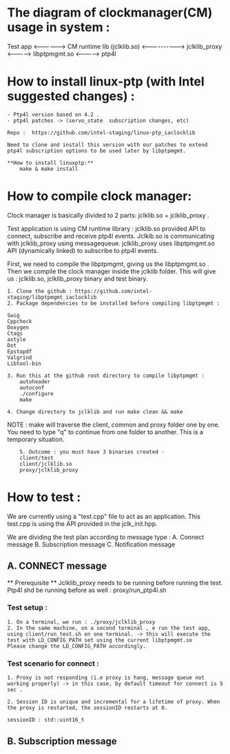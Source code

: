 <!-- SPDX-License-Identifier: GFDL-1.3-no-invariants-or-later
     SPDX-FileCopyrightText: Copyright © 2024 Intel Corporation. All rights reserved. -->
# The diagram of clockmanager(CM)  usage in system : 

Test app <------> CM runtime lib (jclklib.so) <----------> jclklib_proxy <-----> libptpmgmt.so <-----> ptp4l

# How to install linux-ptp (with Intel suggested changes) :

	- Ptp4l version based on 4.2 .
	- ptp4l patches -> (servo_state  subscription changes, etc)
	
	Repo :  https://github.com/intel-staging/linux-ptp_iaclocklib
	
	Need to clone and install this version with our patches to extend ptp4l subscription options to be used later by libptpmgmt.
	
	**How to install linuxptp:** 
        make & make install                         


# How to compile clock manager:

Clock manager is basically divided to 2 parts: jclklib.so + jclklib_proxy . 

Test application is using CM runtime library : jclklib.so provided API to connect, subscribe and receive ptp4l events. Jclkib.so is communicating with jclklib_proxy using messagequeue. jclklib_proxy uses  libptpmgmt.so API (dynamically linked) to subscribe to ptp4l events.

First, we need to compile the libptpmgmt, giving us the libptpmgmt.so .
Then we compile the clock manager inside the jclklib folder. This will give us : jclklib.so, jclklib_proxy binary and  test binary. 

	1. Clone the github : https://github.com/intel-staging/libptpmgmt_iaclocklib
	2. Package dependencies to be installed before compiling libptpmgmt :

	Swig
	Cppcheck
	Doxygen
	Ctags
	astyle
	Dot
	Epstopdf
	Valgrind
	Libtool-bin
	
	3. Run this at the github root directory to compile libptpmgmt :
		autoheader
		autoconf
		./configure
		make
		
	4. Change directory to jclklib and run make clean && make
	
NOTE :  make will traverse the client, common and proxy folder one by one. You need to type "q" to continue from one folder to another. This is a temporary situation. 

        5. Outcome : you must have 3 binaries created - 
		client/test
		client/jclklib.so
		proxy/jclklib_proxy 

# How to test :

We are currently using a "test.cpp" file to act as an application. This test.cpp is using the API provided in the jclk_init.hpp.

We are dividing the test plan according to message type :
	A. Connect message
	B. Subscription message
	C. Notification message
		
		
##	A. CONNECT message 

** Prerequisite ** 
Jclklib_proxy needs to be running before running the test. 
Ptp4l shd be running before as well :  proxy/run_ptp4l.sh

### Test setup : 

	1. On a terminal, we run : ./proxy/jclklib_proxy 
	2. In the same machine, on a second terminal , e run the test app, using client/run_test.sh on one terminal. -> this will execute the test with LD_CONFIG_PATH set using the current libptpmgmt.so 
	Please change the LD_CONFIG_PATH accordingly. 
	
### Test scenario for connect :

	1. Proxy is not responding (i.e proxy is hang, message queue not working properly) -> in this case, by default timeout for connect is 5 sec . 

	2. Session ID is unique and incremental for a lifetime of proxy. When the proxy is restarted, the sessionID restarts at 0.  
	
	sessionID : std::uint16_t
	
##	B. Subscription message 




